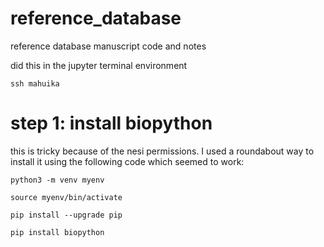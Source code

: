# reference_database
reference database manuscript code and notes



did this in the jupyter terminal environment 

```
ssh mahuika
```


# step 1: install biopython
this is tricky because of the nesi permissions. I used a roundabout way to install it using the following code which seemed to work:

```
python3 -m venv myenv
```
```
source myenv/bin/activate
```
```
pip install --upgrade pip
```
```
pip install biopython

```
